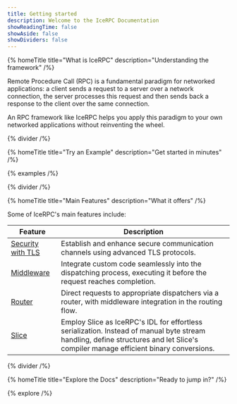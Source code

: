 ```yaml
---
title: Getting started
description: Welcome to the IceRPC Documentation
showReadingTime: false
showAside: false
showDividers: false
---
```


{% homeTitle title="What is IceRPC" description="Understanding the framework" /%}

Remote Procedure Call (RPC) is a fundamental paradigm for networked
applications: a client sends a request to a server over a network connection,
the server processes this request and then sends back a response to the client
over the same connection.

An RPC framework like IceRPC helps you apply this paradigm to your own networked
applications without reinventing the wheel.

{% divider /%}

{% homeTitle title="Try an Example" description="Get started in minutes" /%}

{% examples /%}

{% divider /%}

{% homeTitle title="Main Features" description="What it offers" /%}

Some of IceRPC's main features include:

| Feature                                                   | Description                                                                                                                                                                        |
| --------------------------------------------------------- | ---------------------------------------------------------------------------------------------------------------------------------------------------------------------------------- |
| [Security with TLS](/icerpc/connection/security-with-tls) | Establish and enhance secure communication channels using advanced TLS protocols.                                                                                                  |
| [Middleware](/icerpc/dispatch/middleware)                 | Integrate custom code seamlessly into the dispatching process, executing it before the request reaches completion.                                                                 |
| [Router](/icerpc/dispatch/router)                         | Direct requests to appropriate dispatchers via a router, with middleware integration in the routing flow.                                                                          |
| [Slice](/slice)                                           | Employ Slice as IceRPC's IDL for effortless serialization. Instead of manual byte stream handling, define structures and let Slice's compiler manage efficient binary conversions. |

{% divider /%}

{% homeTitle title="Explore the Docs" description="Ready to jump in?" /%}

{% explore /%}

